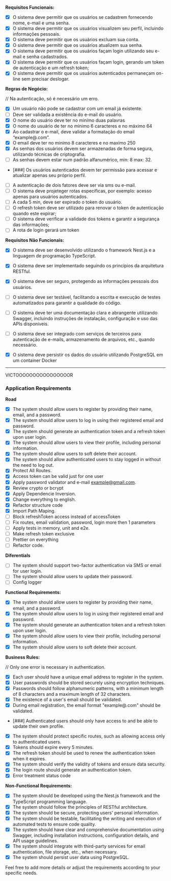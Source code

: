 **Requisitos Funcionais:**

- [X] O sistema deve permitir que os usuários se cadastrem fornecendo nome, e-mail e uma senha.
- [X] O sistema deve permitir que os usuários visualizem seu perfil, incluindo informações pessoais.
- [X] O sistema deve permitir que os usuários excluam sua conta.
- [X] O sistema deve permitir que os usuários atualizem sua senha. 
- [X] O sistema deve permitir que os usuários façam login utilizando seu e-mail e senha cadastrados.
- [X] O sistema deve permitir que os usuários façam login, gerando um token de autenticação e um refresh token;
- [X] O sistema deve permitir que os usuários autenticados permaneçam on-line sem precisar deslogar.

**Regras de Negócio:**

// Na autenticação, só é necessário um erro.

- [x] Um usuário não pode se cadastrar com um email já existente.
- [ ] Deve ser validada a existência do e-mail do usuário.
- [X] O nome do usuário deve ter no minímo duas palavras
- [X] O nome do usuário de ter no minimo 6 caracteres e no máximo 64
- [X] Ao cadastrar o e-mail, deve validar a formatação do email “example@.com”.
- [x] O email deve ter no minimo 8 caracteres e no maximo 250
- [X] As senhas dos usuários devem ser armazenadas de forma segura, utilizando técnicas de criptografia.
- [ ] As senhas devem estar num padrão alfanumérico, min: 8 max: 32.
- [###] Os usuários autenticados devem ter permissão para acessar e atualizar apenas seu próprio perfil.
- [ ] A autenticação de dois fatores deve ser via sms ou e-mail.
- [ ] O sistema deve projeteger rotas específicas, por exemplo: acesso apenas para usuários autenticados.
- [ ] A cada 5 min, deve ser expirado o token do usuário.
- [ ] O refresh token deve ser utilizado para renovar o token de autenticação quando este expirar;
- [ ] O sistema deve verificar a validade dos tokens e garantir a segurança das informações;
- [ ] A rota de login gerará um token

**Requisitos Não Funcionais:**

- [X] O sistema deve ser desenvolvido utilizando o framework Nest.js e a linguagem de programação TypeScript.
- [X] O sistema deve ser implementado seguindo os princípios da arquitetura RESTful.
- [X] O sistema deve ser seguro, protegendo as informações pessoais dos usuários.
- [ ] O sistema deve ser testável, facilitando a escrita e execução de testes automatizados para garantir a qualidade do código.
- [ ] O sistema deve ter uma documentação clara e abrangente utilizando Swagger, incluindo instruções de instalação, configuração e uso das APIs disponíveis.
- [ ] O sistema deve ser integrado com serviços de terceiros para autenticação de e-mails, armazenamento de arquivos, etc., quando necessário.
- [X] O sistema deve persistir os dados do usuário utilizando PostgreSQL em um container Docker








----------------------------------------------------------

VICTOOOOOOOOOOOOOOOOR

### Application Requirements

**Road**
- [X] The system should allow users to register by providing their name, email, and a password.
- [X] The system should allow users to log in using their registered email and password.
- [X] The system should generate an authentication token and a refresh token upon user login.
- [X] The system should allow users to view their profile, including personal information.
- [X] The system should allow users to soft delete their account.
- [X] The system should allow authenticated users to stay logged in without the need to log out.
- [X] Protect All Routes.
- [X] Access token can be valid just for one user
- [X] Apply password validator and e-mail example@gmail.com.
- [X] Review crypto or bcrypt
- [X] Apply Dependencie Inversion.
- [X] Change everything to english.
- [X] Refactor structure code
- [X] Import Path Maping.
- [ ] Block refreshToken access instead of accessToken
- [ ] Fix routes, email validation, password, login more then 1 parameters
- [ ] Apply tests in memory, unit and e2e.
- [ ] Make refresh token exclusive
- [ ] Prettier on everything
- [ ] Refactor code.

**Diferentials**
- [ ] The system should support two-factor authentication via SMS or email for user login.
- [ ] The system should allow users to update their password.
- [ ] Config logger

**Functional Requirements:**
- [X] The system should allow users to register by providing their name, email, and a password.
- [X] The system should allow users to log in using their registered email and password.
- [X] The system should generate an authentication token and a refresh token upon user login.
- [X] The system should allow users to view their profile, including personal information.
- [X] The system should allow users to soft delete their account.

**Business Rules:**

// Only one error is necessary in authentication.

- [X] Each user should have a unique email address to register in the system.
- [X] User passwords should be stored securely using encryption techniques.
- [X] Passwords should follow alphanumeric patterns, with a minimum length of 8 characters and a maximum length of 32 characters.
- [X] The existence of a user's email should be validated.
- [X] During email registration, the email format "example@.com" should be validated.
- [###] Authenticated users should only have access to and be able to update their own profile.
- [X] The system should protect specific routes, such as allowing access only to authenticated users.
- [X] Tokens should expire every 5 minutes.
- [X] The refresh token should be used to renew the authentication token when it expires.
- [X] The system should verify the validity of tokens and ensure data security.
- [X] The login route should generate an authentication token.
- [X] Error treatment status code

**Non-Functional Requirements:**

- [X] The system should be developed using the Nest.js framework and the TypeScript programming language.
- [X] The system should follow the principles of RESTful architecture.
- [X] The system should be secure, protecting users' personal information.
- [X] The system should be testable, facilitating the writing and execution of automated tests to ensure code quality.
- [X] The system should have clear and comprehensive documentation using Swagger, including installation instructions, configuration details, and API usage guidelines.
- [X] The system should integrate with third-party services for email authentication, file storage, etc., when necessary.
- [X] The system should persist user data using PostgreSQL.

Feel free to add more details or adjust the requirements according to your specific needs.
